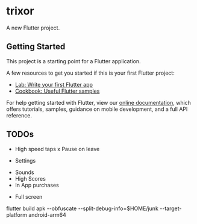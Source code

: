 # trixor

A new Flutter project.

## Getting Started

This project is a starting point for a Flutter application.

A few resources to get you started if this is your first Flutter project:

- [Lab: Write your first Flutter app](https://flutter.dev/docs/get-started/codelab)
- [Cookbook: Useful Flutter samples](https://flutter.dev/docs/cookbook)

For help getting started with Flutter, view our
[online documentation](https://flutter.dev/docs), which offers tutorials,
samples, guidance on mobile development, and a full API reference.

## TODOs
- High speed taps
x Pause on leave
* Settings
- Sounds
- High Scores
- In App purchases
* Full screen



flutter build apk --obfuscate --split-debug-info=$HOME/junk --target-platform android-arm64